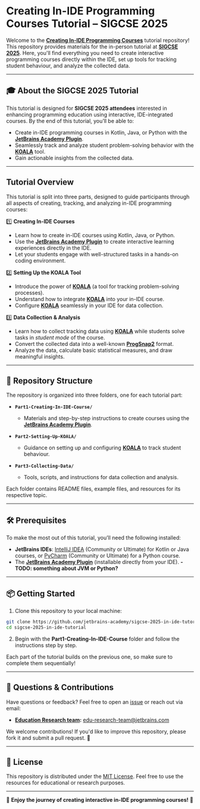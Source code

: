 # Creating In-IDE Programming Courses Tutorial – SIGCSE 2025

Welcome to the [**Creating In-IDE Programming Courses**](https://sigcse2025.sigcse.org/details/sigcse-ts-2025-tutorials/11/Tutorial-104-Creating-in-IDE-Programming-Courses) tutorial repository! 
This repository provides materials for the in-person tutorial at [**SIGCSE 2025**](https://sigcse2025.sigcse.org/). 
Here, you'll find everything you need to create interactive programming courses directly within the IDE, set up tools for tracking student behaviour, and analyze the collected data.

---

## 🎓 About the SIGCSE 2025 Tutorial

This tutorial is designed for **SIGCSE 2025 attendees** interested in enhancing programming education using interactive, IDE-integrated courses. By the end of this tutorial, you’ll be able to:

- Create in-IDE programming courses in Kotlin, Java, or Python with the [**JetBrains Academy Plugin**](https://plugins.jetbrains.com/plugin/10081-jetbrains-academy).
- Seamlessly track and analyze student problem-solving behavior with the [**KOALA**](https://github.com/JetBrains-Research/tasktracker-3) tool.
- Gain actionable insights from the collected data.

---

## Tutorial Overview

This tutorial is split into three parts, designed to guide participants through all aspects of creating, tracking, and analyzing in-IDE programming courses:


1️⃣ **Creating In-IDE Courses**
- Learn how to create in-IDE courses using Kotlin, Java, or Python.
- Use the [**JetBrains Academy Plugin**](https://plugins.jetbrains.com/plugin/10081-jetbrains-academy) to create interactive learning experiences directly in the IDE.
- Let your students engage with well-structured tasks in a hands-on coding environment.


2️⃣ **Setting Up the KOALA Tool**
- Introduce the power of [**KOALA**](https://github.com/JetBrains-Research/tasktracker-3) (a tool for tracking problem-solving processes).
- Understand how to integrate [**KOALA**](https://github.com/JetBrains-Research/tasktracker-3) into your in-IDE course.
- Configure [**KOALA**](https://github.com/JetBrains-Research/tasktracker-3) seamlessly in your IDE for data collection.


3️⃣ **Data Collection & Analysis**
- Learn how to collect tracking data using [**KOALA**](https://github.com/JetBrains-Research/tasktracker-3) while students solve tasks in _student mode_ of the course.
- Convert the collected data into a well-known [**ProgSnap2**](https://dl.acm.org/doi/10.1145/3341525.3387373) format.
- Analyze the data, calculate basic statistical measures, and draw meaningful insights.

---

## 📂 Repository Structure

The repository is organized into three folders, one for each tutorial part:

- **`Part1-Creating-In-IDE-Course/`**
    - Materials and step-by-step instructions to create courses using the [**JetBrains Academy Plugin**](https://plugins.jetbrains.com/plugin/10081-jetbrains-academy).

- **`Part2-Setting-Up-KOALA/`**
    - Guidance on setting up and configuring [**KOALA**](https://github.com/JetBrains-Research/tasktracker-3) to track student behaviour.

- **`Part3-Collecting-Data/`**
    - Tools, scripts, and instructions for data collection and analysis.

Each folder contains README files, example files, and resources for its respective topic.

---

## 🛠 Prerequisites

To make the most out of this tutorial, you’ll need the following installed:

- **JetBrains IDEs**: [IntelliJ IDEA](https://www.jetbrains.com/idea/) (Community or Ultimate) for Kotlin or Java courses, or [PyCharm](https://www.jetbrains.com/pycharm/) (Community or Ultimate) for a Python course.
- The [**JetBrains Academy Plugin**](https://plugins.jetbrains.com/plugin/10081-jetbrains-academy) (installable directly from your IDE).
**- TODO: something about JVM or Python?**

---

## 📦 Getting Started

1. Clone this repository to your local machine:

```bash
git clone https://github.com/jetbrains-academy/sigcse-2025-in-ide-tutorial.git
cd sigcse-2025-in-ide-tutorial
```

2. Begin with the **Part1-Creating-In-IDE-Course** folder and follow the instructions step by step.

Each part of the tutorial builds on the previous one, so make sure to complete them sequentially!

---

## 📧 Questions & Contributions

Have questions or feedback? Feel free to open an [issue](https://github.com/jetbrains-academy/sigcse-2025-in-ide-tutorial/issues) or reach out via email:
- **[Education Research team](https://lp.jetbrains.com/research/education/):** [edu-research-team@jetbrains.com](mailto:edu-research-team@jetbrains.com)

We welcome contributions! If you'd like to improve this repository, please fork it and submit a pull request. 🙌

---

## 📝 License

This repository is distributed under the [MIT License](TODO). Feel free to use the resources for educational or research purposes.

---

🎉 **Enjoy the journey of creating interactive in-IDE programming courses!** 🚀